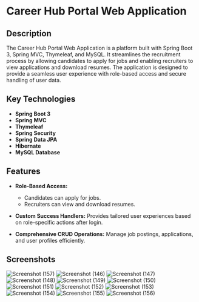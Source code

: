 # Career Hub Portal Web Application

## Description
The Career Hub Portal Web Application is a platform built with Spring Boot 3, Spring MVC, Thymeleaf, and MySQL. It streamlines the recruitment process by allowing candidates to apply for jobs and enabling recruiters to view applications and download resumes. The application is designed to provide a seamless user experience with role-based access and secure handling of user data.

## Key Technologies
- **Spring Boot 3**
- **Spring MVC**
- **Thymeleaf**
- **Spring Security**
- **Spring Data JPA**
- **Hibernate**
- **MySQL Database**

## Features
- **Role-Based Access:** 
  - Candidates can apply for jobs.
  - Recruiters can view and download resumes.

- **Custom Success Handlers:** Provides tailored user experiences based on role-specific actions after login.

- **Comprehensive CRUD Operations:** Manage job postings, applications, and user profiles efficiently.

## Screenshots

![Screenshot (157)](https://github.com/user-attachments/assets/d98f2535-842e-4515-b775-48c43bcc1d18)
![Screenshot (146)](https://github.com/user-attachments/assets/be3950b0-33ce-4bd3-9e16-78e2b4dfd9f1)
![Screenshot (147)](https://github.com/user-attachments/assets/21e286bc-d865-4ae8-a3e1-ad82d3accdae)
![Screenshot (148)](https://github.com/user-attachments/assets/0602d7fe-3997-4a0f-8e8b-d1449c2a2d6d)
![Screenshot (149)](https://github.com/user-attachments/assets/56a7d854-4fe7-4c79-939f-13553dc998c5)
![Screenshot (150)](https://github.com/user-attachments/assets/e19187ce-bda6-4bc2-86f5-fd014f163097)
![Screenshot (151)](https://github.com/user-attachments/assets/c8499cbf-3c19-4248-bc76-409dafd338a0)
![Screenshot (152)](https://github.com/user-attachments/assets/75bc3f80-2078-4ca5-b60b-866373717111)
![Screenshot (153)](https://github.com/user-attachments/assets/ec96d2b1-a8fb-483a-9514-f79fcb22c6c0)
![Screenshot (154)](https://github.com/user-attachments/assets/3c38c3ff-ee6b-4b1d-ac4d-595c262887b8)
![Screenshot (155)](https://github.com/user-attachments/assets/021c443c-b79e-4a5c-b504-6d67d753f81a)
![Screenshot (156)](https://github.com/user-attachments/assets/2a774da5-a735-4774-97fe-f909bf449156)



